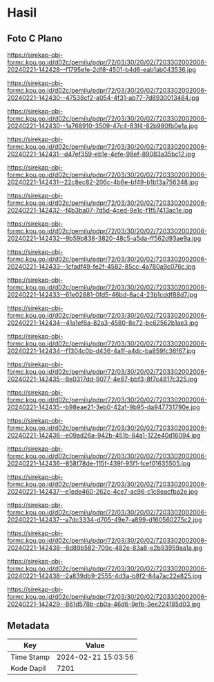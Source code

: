 # Hasil

## Foto C Plano

https://sirekap-obj-formc.kpu.go.id/d02c/pemilu/pdpr/72/03/30/20/02/7203302002006-20240221-142428--f1795efe-2df8-4501-b4d6-eab1ab043536.jpg

https://sirekap-obj-formc.kpu.go.id/d02c/pemilu/pdpr/72/03/30/20/02/7203302002006-20240221-142430--47538cf2-a054-4f31-ab77-7d8930013484.jpg

https://sirekap-obj-formc.kpu.go.id/d02c/pemilu/pdpr/72/03/30/20/02/7203302002006-20240221-142430--1a768910-3509-47c4-83f4-82b980fb0e1a.jpg

https://sirekap-obj-formc.kpu.go.id/d02c/pemilu/pdpr/72/03/30/20/02/7203302002006-20240221-142431--d47ef359-eb1e-4efe-98ef-89083a35bc12.jpg

https://sirekap-obj-formc.kpu.go.id/d02c/pemilu/pdpr/72/03/30/20/02/7203302002006-20240221-142431--22c8ec82-206c-4b6e-bf49-b1b13a756348.jpg

https://sirekap-obj-formc.kpu.go.id/d02c/pemilu/pdpr/72/03/30/20/02/7203302002006-20240221-142432--f4b3ba07-7d5d-4ced-9e1c-f1f57413ac1e.jpg

https://sirekap-obj-formc.kpu.go.id/d02c/pemilu/pdpr/72/03/30/20/02/7203302002006-20240221-142432--9b59b838-3820-48c5-a5da-ff562d93ae9a.jpg

https://sirekap-obj-formc.kpu.go.id/d02c/pemilu/pdpr/72/03/30/20/02/7203302002006-20240221-142433--1cfadf49-fe2f-4582-85cc-4a780a9c076c.jpg

https://sirekap-obj-formc.kpu.go.id/d02c/pemilu/pdpr/72/03/30/20/02/7203302002006-20240221-142433--61e02881-0fd5-46bd-8ac4-23b1cddf88d7.jpg

https://sirekap-obj-formc.kpu.go.id/d02c/pemilu/pdpr/72/03/30/20/02/7203302002006-20240221-142434--41a1ef6a-82a3-4580-8e72-bc62562b1ae3.jpg

https://sirekap-obj-formc.kpu.go.id/d02c/pemilu/pdpr/72/03/30/20/02/7203302002006-20240221-142434--f1304c0b-d436-4a1f-a4dc-ba859fc36f67.jpg

https://sirekap-obj-formc.kpu.go.id/d02c/pemilu/pdpr/72/03/30/20/02/7203302002006-20240221-142435--8e0317dd-9077-4e87-bbf3-8f7c4817c325.jpg

https://sirekap-obj-formc.kpu.go.id/d02c/pemilu/pdpr/72/03/30/20/02/7203302002006-20240221-142435--b98eae21-3eb0-42a1-9b95-da947731790e.jpg

https://sirekap-obj-formc.kpu.go.id/d02c/pemilu/pdpr/72/03/30/20/02/7203302002006-20240221-142436--e09ad26a-942b-451b-84a1-122e40d16094.jpg

https://sirekap-obj-formc.kpu.go.id/d02c/pemilu/pdpr/72/03/30/20/02/7203302002006-20240221-142436--858f78de-115f-439f-95f1-fcef01635505.jpg

https://sirekap-obj-formc.kpu.go.id/d02c/pemilu/pdpr/72/03/30/20/02/7203302002006-20240221-142437--e1ede460-262c-4ce7-ac96-c1c8eacfba2e.jpg

https://sirekap-obj-formc.kpu.go.id/d02c/pemilu/pdpr/72/03/30/20/02/7203302002006-20240221-142437--a7dc3334-d705-49e7-a899-d160560275c2.jpg

https://sirekap-obj-formc.kpu.go.id/d02c/pemilu/pdpr/72/03/30/20/02/7203302002006-20240221-142438--8d89b582-709c-482e-83a8-e2b93959aa1a.jpg

https://sirekap-obj-formc.kpu.go.id/d02c/pemilu/pdpr/72/03/30/20/02/7203302002006-20240221-142438--2a839db9-2555-4d3a-b8f2-84a7ac22e825.jpg

https://sirekap-obj-formc.kpu.go.id/d02c/pemilu/pdpr/72/03/30/20/02/7203302002006-20240221-142429--861d578b-cb0a-46d6-9efb-3ee224185d03.jpg


## Metadata

| Key        | Value               |
| ---------- | ------------------- |
| Time Stamp | 2024-02-21 15:03:56 |
| Kode Dapil | 7201                |



